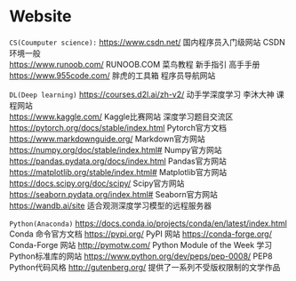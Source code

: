 # Website
`CS(Coumputer science):`
https://www.csdn.net/ 国内程序员入门级网站 CSDN 环境一般   
https://www.runoob.com/ RUNOOB.COM 菜鸟教程 新手指引 高手手册
https://www.955code.com/ 胖虎的工具箱 程序员导航网站

`DL(Deep learning)`
https://courses.d2l.ai/zh-v2/ 动手学深度学习 李沐大神 课程网站  
https://www.kaggle.com/ Kaggle比赛网站 深度学习题目交流区  
https://pytorch.org/docs/stable/index.html Pytorch官方文档  
https://www.markdownguide.org/ Markdown官方网站  
https://numpy.org/doc/stable/index.html# Numpy官方网站  
https://pandas.pydata.org/docs/index.html Pandas官方网站  
https://matplotlib.org/stable/index.html# Matplotlib官方网站 
https://docs.scipy.org/doc/scipy/ Scipy官方网站
https://seaborn.pydata.org/index.html# Seaborn官方网站  
https://wandb.ai/site 适合观测深度学习模型的远程服务器  

`Python(Anaconda)`
https://docs.conda.io/projects/conda/en/latest/index.html Conda 命令官方文档
https://pypi.org/ PyPI 网站
https://conda-forge.org/ Conda-Forge 网站
http://pymotw.com/ Python Module of the Week 学习Python标准库的网站
https://www.python.org/dev/peps/pep-0008/ PEP8 Python代码风格
http://gutenberg.org/ 提供了一系列不受版权限制的文学作品